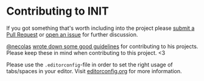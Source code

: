 # Contributing to INIT

If you got something that's worth including into the project please [submit a Pull Request](https://github.com/use-init/init-plato/issues) or [open an issue](https://github.com/use-init/init-plato/issues) for further discussion.

[@necolas](https://github.com/necolas) [wrote down some good guidelines](https://github.com/necolas/issue-guidelines) for contributing to his projects. Please keep these in mind when contributing to this project. <3

Please use the `.editorconfig`-file in order to set the right usage of tabs/spaces in your editor. Visit [editorconfig.org](http://editorconfig.org/) for more information.
